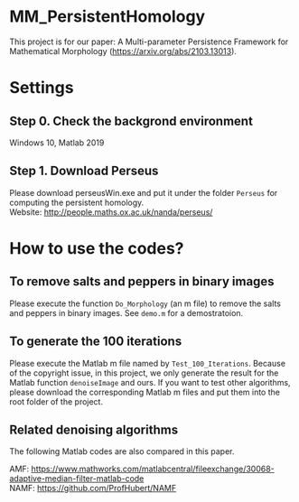 # MM_PersistentHomology

This project is for our paper: A Multi-parameter Persistence Framework for Mathematical Morphology (https://arxiv.org/abs/2103.13013).  

# Settings

## Step 0. Check the backgrond environment
Windows 10, Matlab 2019

## Step 1. Download Perseus
Please download perseusWin.exe and put it under the folder ``Perseus`` for computing the persistent homology.  
Website: http://people.maths.ox.ac.uk/nanda/perseus/

# How to use the codes?

## To remove salts and peppers in binary images
Please execute the function ``Do_Morphology`` (an m file) to remove the salts and peppers in binary images. See ``demo.m`` for a demostratoion.

## To generate the 100 iterations
Please execute the Matlab m file named by ``Test_100_Iterations``. Because of the copyright issue, in this project, we only generate the result for the Matlab function ``denoiseImage`` and ours. If you want to test other algorithms, please download the corresponding Matlab m files and put them into the root folder of the project.

## Related denoising algorithms

The following Matlab codes are also compared in this paper.

AMF:  https://www.mathworks.com/matlabcentral/fileexchange/30068-adaptive-median-filter-matlab-code  
NAMF: https://github.com/ProfHubert/NAMF  
